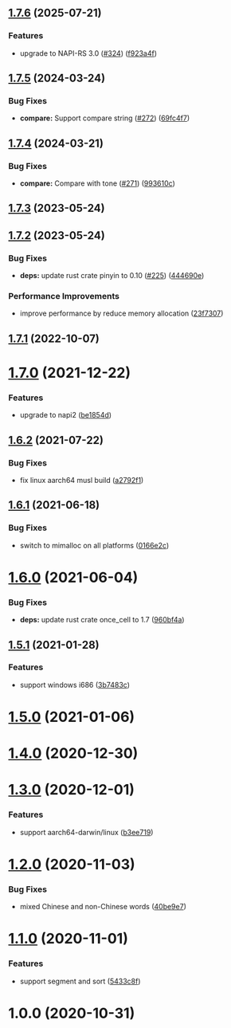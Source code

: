 ## [1.7.6](https://github.com/Brooooooklyn/pinyin/compare/v1.7.5...v1.7.6) (2025-07-21)


### Features

* upgrade to NAPI-RS 3.0 ([#324](https://github.com/Brooooooklyn/pinyin/issues/324)) ([f923a4f](https://github.com/Brooooooklyn/pinyin/commit/f923a4f9e9a01e0085aba42af91b9a7edfb32e0e))



## [1.7.5](https://github.com/Brooooooklyn/pinyin/compare/v1.7.4...v1.7.5) (2024-03-24)

### Bug Fixes

- **compare:** Support compare string ([#272](https://github.com/Brooooooklyn/pinyin/issues/272)) ([69fc4f7](https://github.com/Brooooooklyn/pinyin/commit/69fc4f7601e530f36f8d80ceaaa40ab4c3e455cd))

## [1.7.4](https://github.com/Brooooooklyn/pinyin/compare/v1.7.3...v1.7.4) (2024-03-21)

### Bug Fixes

- **compare:** Compare with tone ([#271](https://github.com/Brooooooklyn/pinyin/issues/271)) ([993610c](https://github.com/Brooooooklyn/pinyin/commit/993610c082c55760755ec3076aae7a3d73043d43))

## [1.7.3](https://github.com/Brooooooklyn/pinyin/compare/v1.7.2...v1.7.3) (2023-05-24)

## [1.7.2](https://github.com/Brooooooklyn/pinyin/compare/v1.7.1...v1.7.2) (2023-05-24)

### Bug Fixes

- **deps:** update rust crate pinyin to 0.10 ([#225](https://github.com/Brooooooklyn/pinyin/issues/225)) ([444690e](https://github.com/Brooooooklyn/pinyin/commit/444690ea69c873b02893822f76eb8f31b8008c99))

### Performance Improvements

- improve performance by reduce memory allocation ([23f7307](https://github.com/Brooooooklyn/pinyin/commit/23f7307bb53773d22726e47b31f6888074886446))

## [1.7.1](https://github.com/Brooooooklyn/pinyin/compare/v1.7.0...v1.7.1) (2022-10-07)

# [1.7.0](https://github.com/Brooooooklyn/pinyin/compare/v1.6.2...v1.7.0) (2021-12-22)

### Features

- upgrade to napi2 ([be1854d](https://github.com/Brooooooklyn/pinyin/commit/be1854d547acb26b1a26aff3de0d84852a682189))

## [1.6.2](https://github.com/Brooooooklyn/pinyin/compare/v1.6.1...v1.6.2) (2021-07-22)

### Bug Fixes

- fix linux aarch64 musl build ([a2792f1](https://github.com/Brooooooklyn/pinyin/commit/a2792f1ccccef941a35834d012046fcf7328ce63))

## [1.6.1](https://github.com/Brooooooklyn/pinyin/compare/v1.6.0...v1.6.1) (2021-06-18)

### Bug Fixes

- switch to mimalloc on all platforms ([0166e2c](https://github.com/Brooooooklyn/pinyin/commit/0166e2ce119b27414b3b9a08c32393b035d129d7))

# [1.6.0](https://github.com/Brooooooklyn/pinyin/compare/v1.5.1...v1.6.0) (2021-06-04)

### Bug Fixes

- **deps:** update rust crate once_cell to 1.7 ([960bf4a](https://github.com/Brooooooklyn/pinyin/commit/960bf4ab29c53cf2303b715b8edc78a1a491d76b))

## [1.5.1](https://github.com/Brooooooklyn/pinyin/compare/v1.5.0...v1.5.1) (2021-01-28)

### Features

- support windows i686 ([3b7483c](https://github.com/Brooooooklyn/pinyin/commit/3b7483ceb23e9df384999853c672fbd28a19105b))

# [1.5.0](https://github.com/Brooooooklyn/pinyin/compare/v1.4.0...v1.5.0) (2021-01-06)

# [1.4.0](https://github.com/Brooooooklyn/pinyin/compare/v1.3.0...v1.4.0) (2020-12-30)

# [1.3.0](https://github.com/Brooooooklyn/pinyin/compare/v1.2.0...v1.3.0) (2020-12-01)

### Features

- support aarch64-darwin/linux ([b3ee719](https://github.com/Brooooooklyn/pinyin/commit/b3ee7199ef1c5ebd9f7dc83c963f7b1f2f523902))

# [1.2.0](https://github.com/Brooooooklyn/pinyin/compare/v1.1.0...v1.2.0) (2020-11-03)

### Bug Fixes

- mixed Chinese and non-Chinese words ([40be9e7](https://github.com/Brooooooklyn/pinyin/commit/40be9e73535769d22d449edfec335f244e2b3dfd))

# [1.1.0](https://github.com/Brooooooklyn/pinyin/compare/v1.0.0...v1.1.0) (2020-11-01)

### Features

- support segment and sort ([5433c8f](https://github.com/Brooooooklyn/pinyin/commit/5433c8fc64a5919f8e984a83229b970793ebc5e9))

# 1.0.0 (2020-10-31)
